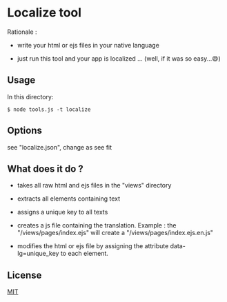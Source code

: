 
# Localize tool

Rationale :

* write your html or ejs files in your native language

* just run this tool and your app is localized ... (well, if it was so easy...:smile:)


## Usage

In this directory: 
```shell
$ node tools.js -t localize
```

## Options

see "localize.json", change as see fit



## What does it do ?

* takes all raw html and ejs files in the "views" directory

* extracts all elements containing text

* assigns a unique key to all texts

* creates a js file containing the translation.
Example : the "/views/pages/index.ejs" will create a "/views/pages/index.ejs.en.js"

* modifies the html or ejs file by assigning the attribute data-lg=unique_key to each element.





License
-------
[MIT](https://github.com/ppppess/ppppess/blob/master/LICENCE)


